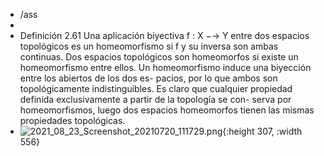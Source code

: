 - /ass
-
- Definición 2.61 Una aplicación biyectiva f : X −→ Y entre dos espacios
  topológicos es un homeomorfismo si f y su inversa son ambas continuas. Dos
  espacios topológicos son homeomorfos si existe un homeomorfismo entre ellos.
  Un homeomorfismo induce una biyección entre los abiertos de los dos es-
  pacios, por lo que ambos son topológicamente indistinguibles. Es claro que
  cualquier propiedad definida exclusivamente a partir de la topología se con-
  serva por homeomorfismos, luego dos espacios homeomorfos tienen las mismas
  propiedades topológicas.
- ![2021_08_23_Screenshot_20210720_111729.png](https://cdn.logseq.com/%2F0feafe94-9fc5-4a5c-94e2-1a00f3aeeb501b580237-c045-405a-b1d9-5cec8acccd542021_08_23_Screenshot_20210720_111729.png?Expires=4783279009&Signature=Kbl1lXdgvrK~ObxsFdkL8FBX6kGZCYDK8U4IJyZsRDUIRW1zSLoRNjiVXc2z-NrYV6gLH73y1cbiUYTnOghPRtBcfua9TQihNlECTpEWXrpskCmVHeEkw5PgBv0r6q5tI72sHmF6mSKmluIpupRkhFrWL7U5dPdEHlA-tQbM~nqafAueAvdPkYPfBGvzvlZ5IEwN80FhNHbvCVU~0DsvKxskiLRAzP3fPfgeS9iEM6soEF2kNfhrMmXlT1Ql0PsuCxaJI-Lm-66SRqDMcCSMSy8abJ7AOP8brvMgnxw-VHpqIo0Jqa-zdjfBUVwPITU5Dsm1uBdpw13TJmCY0EL5vQ__&Key-Pair-Id=APKAJE5CCD6X7MP6PTEA){:height 307, :width 556}